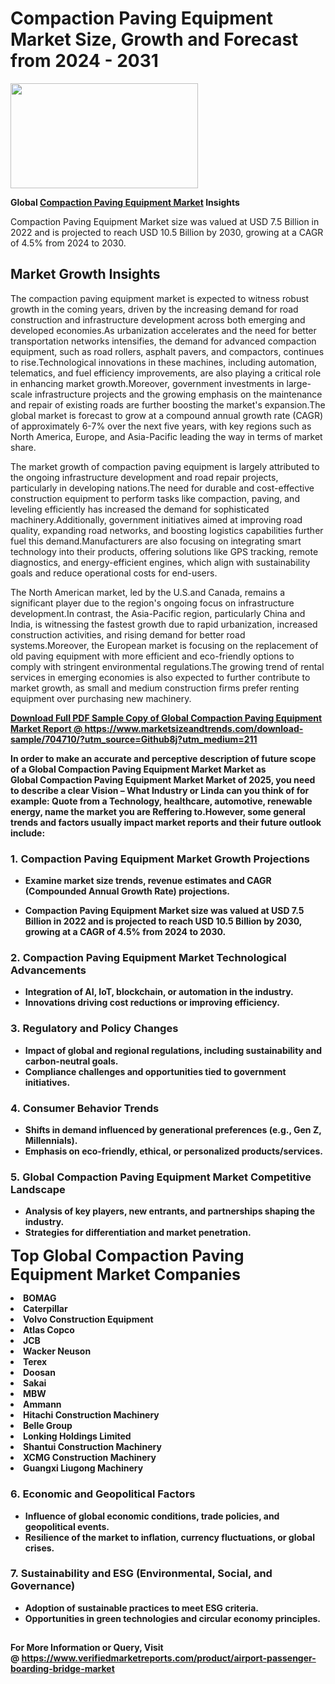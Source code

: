 <H1>Compaction Paving Equipment Market Size, Growth and Forecast from 2024 - 2031</H1><img class="aligncenter size-medium wp-image-584254" src="https://thirdeyenews.in/wp-content/uploads/2024/09/Global-Market-Research-300x168.jpeg" alt="" width="300" height="168" /><p><strong>Global&nbsp;<a href="https://www.marketsizeandtrends.com/download-sample/704710/?utm_source=Github8j?utm_medium=211">Compaction Paving Equipment Market</a> Insights</strong></p><p>Compaction Paving Equipment Market size was valued at USD 7.5 Billion in 2022 and is projected to reach USD 10.5 Billion by 2030, growing at a CAGR of 4.5% from 2024 to 2030.</p><p><h2>Market Growth Insights</h2> <p>The compaction paving equipment market is expected to witness robust growth in the coming years, driven by the increasing demand for road construction and infrastructure development across both emerging and developed economies.As urbanization accelerates and the need for better transportation networks intensifies, the demand for advanced compaction equipment, such as road rollers, asphalt pavers, and compactors, continues to rise.Technological innovations in these machines, including automation, telematics, and fuel efficiency improvements, are also playing a critical role in enhancing market growth.Moreover, government investments in large-scale infrastructure projects and the growing emphasis on the maintenance and repair of existing roads are further boosting the market's expansion.The global market is forecast to grow at a compound annual growth rate (CAGR) of approximately 6-7% over the next five years, with key regions such as North America, Europe, and Asia-Pacific leading the way in terms of market share.</p> <p><strong><a href="#"></a></strong></p> <p>The market growth of compaction paving equipment is largely attributed to the ongoing infrastructure development and road repair projects, particularly in developing nations.The need for durable and cost-effective construction equipment to perform tasks like compaction, paving, and leveling efficiently has increased the demand for sophisticated machinery.Additionally, government initiatives aimed at improving road quality, expanding road networks, and boosting logistics capabilities further fuel this demand.Manufacturers are also focusing on integrating smart technology into their products, offering solutions like GPS tracking, remote diagnostics, and energy-efficient engines, which align with sustainability goals and reduce operational costs for end-users.</p> <p>The North American market, led by the U.S.and Canada, remains a significant player due to the region's ongoing focus on infrastructure development.In contrast, the Asia-Pacific region, particularly China and India, is witnessing the fastest growth due to rapid urbanization, increased construction activities, and rising demand for better road systems.Moreover, the European market is focusing on the replacement of old paving equipment with more efficient and eco-friendly options to comply with stringent environmental regulations.The growing trend of rental services in emerging economies is also expected to further contribute to market growth, as small and medium construction firms prefer renting equipment over purchasing new machinery.</p> <p><strong><a href="#"></p><p><span class=""><strong>Download Full PDF Sample Copy of Global Compaction Paving Equipment Market Report</strong> @ <a href="https://www.marketsizeandtrends.com/download-sample/704710/?utm_source=Github8j?utm_medium=211" target="_blank">https://www.marketsizeandtrends.com/download-sample/704710/?utm_source=Github8j?utm_medium=211</a></span></p><p>In order to make an accurate and perceptive description of future scope of a Global&nbsp;Compaction Paving Equipment Market Market as Global&nbsp;Compaction Paving Equipment Market Market of 2025, you need to describe a clear Vision &ndash; What Industry or Linda can you think of for example: Quote from a Technology, healthcare, automotive, renewable energy, name the market you are Reffering to.However, some general trends and factors usually impact market reports and their future outlook include:</p><h3>1.&nbsp;<strong>Compaction Paving Equipment Market Growth Projections</strong></h3><ul><li>Examine market size trends, revenue estimates and CAGR (Compounded Annual Growth Rate) projections.</li><li><p>Compaction Paving Equipment Market size was valued at USD 7.5 Billion in 2022 and is projected to reach USD 10.5 Billion by 2030, growing at a CAGR of 4.5% from 2024 to 2030.</p></li></ul><h3>2.&nbsp;<strong>Compaction Paving Equipment Market Technological Advancements</strong></h3><ul><li>Integration of AI, IoT, blockchain, or automation in the industry.</li><li>Innovations driving cost reductions or improving efficiency.</li></ul><h3>3.&nbsp;<strong>Regulatory and Policy Changes</strong></h3><ul><li>Impact of global and regional regulations, including sustainability and carbon-neutral goals.</li><li>Compliance challenges and opportunities tied to government initiatives.</li></ul><h3>4.&nbsp;<strong>Consumer Behavior Trends</strong></h3><ul><li>Shifts in demand influenced by generational preferences (e.g., Gen Z, Millennials).</li><li>Emphasis on eco-friendly, ethical, or personalized products/services.</li></ul><h3>5.&nbsp;<strong>Global Compaction Paving Equipment Market Competitive Landscape</strong></h3><ul><li>Analysis of key players, new entrants, and partnerships shaping the industry.</li><li>Strategies for differentiation and market penetration.</li></ul><p data-pm-slice="1 1 []"><span style="color: inherit; font-family: inherit; font-size: 25px;">Top Global Compaction Paving Equipment Market Companies</span></p><div class="" data-test-id=""><p><li>BOMAG</li><li> Caterpillar</li><li> Volvo Construction Equipment</li><li> Atlas Copco</li><li> JCB</li><li> Wacker Neuson</li><li> Terex</li><li> Doosan</li><li> Sakai</li><li> MBW</li><li> Ammann</li><li> Hitachi Construction Machinery</li><li> Belle Group</li><li> Lonking Holdings Limited</li><li> Shantui Construction Machinery</li><li> XCMG Construction Machinery</li><li> Guangxi Liugong Machinery</li></p></div><h3>6.&nbsp;<strong>Economic and Geopolitical Factors</strong></h3><ul><li>Influence of global economic conditions, trade policies, and geopolitical events.</li><li>Resilience of the market to inflation, currency fluctuations, or global crises.</li></ul><h3>7.&nbsp;<strong>Sustainability and ESG (Environmental, Social, and Governance)</strong></h3><ul><li>Adoption of sustainable practices to meet ESG criteria.</li><li>Opportunities in green technologies and circular economy principles.</li></ul><h2><strong style="font-size: 14px;">For More Information or Query, Visit @&nbsp;</strong><a style="background-color: #ffffff; font-size: 14px;" href="https://www.marketsizeandtrends.com/report/compaction-paving-equipment-market/" target="_blank">https://www.verifiedmarketreports.com/product/airport-passenger-boarding-bridge-market</a></h2>